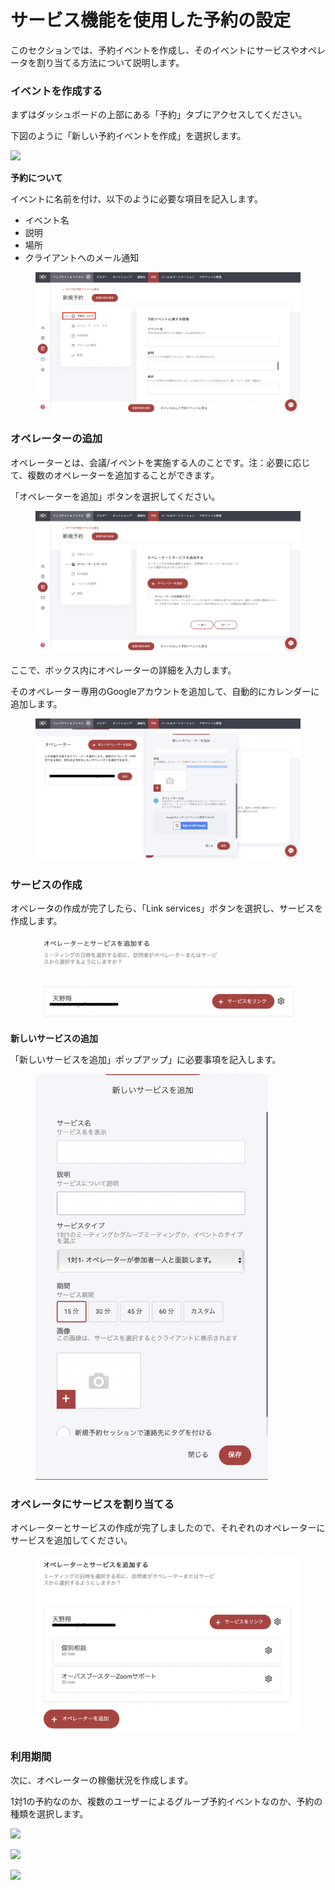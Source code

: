 # サービス機能を使用した予約の設定

このセクションでは、予約イベントを作成し、そのイベントにサービスやオペレータを割り当てる方法について説明します。

### イベントを作成する



まずはダッシュボードの上部にある「予約」タブにアクセスしてください。

下図のように「新しい予約イベントを作成」を選択します。

![](https://tawk.link/5fdb9abedf060f156a8e15f1/kb/attachments/mS7gjDYgMn.png)

**予約について**

イベントに名前を付け、以下のように必要な項目を記入します。

* イベント名
* 説明
* 場所
* クライアントへのメール通知

<figure><img src="../../.gitbook/assets/スクリーンショット 2023-06-08 19.42.30.png" alt=""><figcaption></figcaption></figure>

### **オペレーターの追加**

オペレーターとは、会議/イベントを実施する人のことです。注：必要に応じて、複数のオペレーターを追加することができます。

「オペレーターを追加」ボタンを選択してください。

<figure><img src="../../.gitbook/assets/スクリーンショット 2023-06-08 19.45.42.png" alt=""><figcaption></figcaption></figure>

ここで、ボックス内にオペレーターの詳細を入力します。

そのオペレーター専用のGoogleアカウントを追加して、自動的にカレンダーに追加します。

<figure><img src="../../.gitbook/assets/スクリーンショット 2023-06-08 19.48.27.png" alt=""><figcaption></figcaption></figure>

### **サービスの作成**

オペレータの作成が完了したら、「Link services」ボタンを選択し、サービスを作成します。

<figure><img src="../../.gitbook/assets/スクリーンショット 2023-06-08 19.50.32.png" alt=""><figcaption></figcaption></figure>

**新しいサービスの追加**

「新しいサービスを追加」ポップアップ」に必要事項を記入します。

<figure><img src="../../.gitbook/assets/スクリーンショット 2023-06-08 19.52.46.png" alt="" width="372"><figcaption></figcaption></figure>

### **オペレータにサービスを割り当てる**

オペレーターとサービスの作成が完了しましたので、それぞれのオペレーターにサービスを追加してください。

<figure><img src="../../.gitbook/assets/スクリーンショット 2023-06-08 19.54.45.png" alt=""><figcaption></figcaption></figure>

### 利用期間

次に、オペレーターの稼働状況を作成します。

1対1の予約なのか、複数のユーザーによるグループ予約イベントなのか、予約の種類を選択します。

![](https://tawk.link/5fdb9abedf060f156a8e15f1/kb/attachments/Le7fLFA1yN.png)

![](https://tawk.link/5fdb9abedf060f156a8e15f1/kb/attachments/i3ZaWQ8cvl.png)

![](https://tawk.link/5fdb9abedf060f156a8e15f1/kb/attachments/86Z1noTIbI.png)
